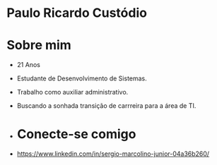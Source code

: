 # Paulo Ricardo Custódio

# Sobre mim
- 21 Anos
- Estudante de Desenvolvimento de Sistemas.
- Trabalho como auxiliar administrativo.
- Buscando a sonhada transição de carrreira para a área de TI.
  

- # Conecte-se comigo
- https://www.linkedin.com/in/sergio-marcolino-junior-04a36b260/